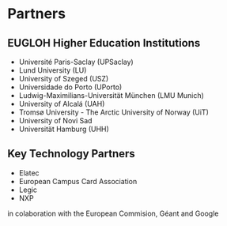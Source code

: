 # Partners

## EUGLOH Higher Education Institutions
- Université Paris-Saclay (UPSaclay)
- Lund University (LU)
- University of Szeged (USZ)
- Universidade do Porto (UPorto)
- Ludwig-Maximilians-Universität München (LMU Munich)
- University of Alcalá (UAH)
- Tromsø University - The Arctic University of Norway (UiT)
- University of Novi Sad
- Universität Hamburg (UHH)

## Key Technology Partners
- Elatec
- European Campus Card Association
- Legic
- NXP

in colaboration with the European Commision, Géant and Google
